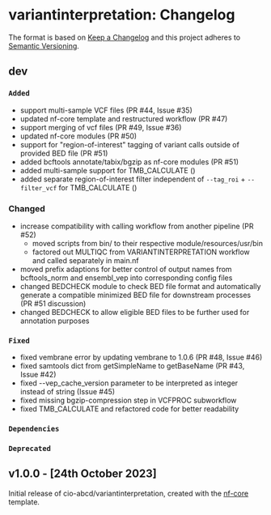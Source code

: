 # variantinterpretation: Changelog

The format is based on [Keep a Changelog](https://keepachangelog.com/en/1.0.0/)
and this project adheres to [Semantic Versioning](https://semver.org/spec/v2.0.0.html).

## dev

### `Added`

- support multi-sample VCF files (PR #44, Issue #35)
- updated nf-core template and restructured workflow (PR #47)
- support merging of vcf files (PR #49, Issue #36)
- updated nf-core modules (PR #50)
- support for "region-of-interest" tagging of variant calls outside of provided BED file (PR #51)
- added bcftools annotate/tabix/bgzip as nf-core modules (PR #51)
- added multi-sample support for TMB_CALCULATE ()
- added separate region-of-interest filter independent of `--tag_roi` + `--filter_vcf` for TMB_CALCULATE ()

### Changed

- increase compatibility with calling workflow from another pipeline (PR #52)
  - moved scripts from bin/ to their respective module/resources/usr/bin
  - factored out MULTIQC from VARIANTINTERPRETATION workflow and called separately in main.nf
- moved prefix adaptions for better control of output names from bcftools_norm and ensembl_vep into corresponding config files
- changed BEDCHECK module to check BED file format and automatically generate a compatible minimized BED file for downstream processes (PR #51 discussion)
- changed BEDCHECK to allow eligible BED files to be further used for annotation purposes

### `Fixed`

- fixed vembrane error by updating vembrane to 1.0.6 (PR #48, Issue #46)
- fixed samtools dict from getSimpleName to getBaseName (PR #43, Issue #42)
- fixed --vep_cache_version parameter to be interpreted as integer instead of string (Issue #45)
- fixed missing bgzip-compression step in VCFPROC subworkflow
- fixed TMB_CALCULATE and refactored code for better readability

### `Dependencies`

### `Deprecated`

## v1.0.0 - [24th October 2023]

Initial release of cio-abcd/variantinterpretation, created with the [nf-core](https://nf-co.re/) template.
